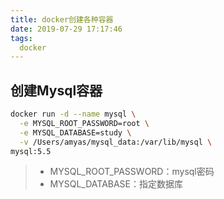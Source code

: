 ```yaml
---
title: docker创建各种容器
date: 2019-07-29 17:17:46
tags:
  docker
---
```


## 创建Mysql容器

``` bash
docker run -d --name mysql \
  -e MYSQL_ROOT_PASSWORD=root \
  -e MYSQL_DATABASE=study \
  -v /Users/amyas/mysql_data:/var/lib/mysql \
mysql:5.5
```
> * MYSQL_ROOT_PASSWORD：mysql密码
> * MYSQL_DATABASE：指定数据库